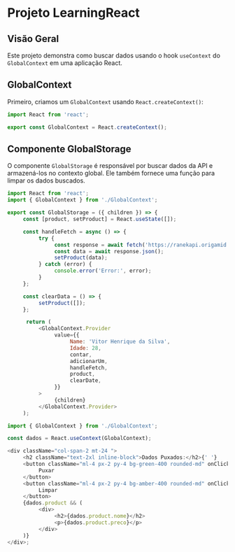 # Projeto LearningReact

## Visão Geral

Este projeto demonstra como buscar dados usando o hook `useContext` do `GlobalContext` em uma aplicação React.

## GlobalContext

Primeiro, criamos um `GlobalContext` usando `React.createContext()`:

```javascript
import React from 'react';

export const GlobalContext = React.createContext();
```

## Componente GlobalStorage

O componente `GlobalStorage` é responsável por buscar dados da API e armazená-los no contexto global. Ele também fornece uma função para limpar os dados buscados.

```javascript
import React from 'react';
import { GlobalContext } from './GlobalContext';

export const GlobalStorage = ({ children }) => {
     const [product, setProduct] = React.useState([]);

     const handleFetch = async () => {
          try {
               const response = await fetch('https://ranekapi.origamid.dev/json/api/produto/notebook');
               const data = await response.json();
               setProduct(data);
          } catch (error) {
               console.error('Error:', error);
          }
     };

     const clearData = () => {
          setProduct([]);
     };

      return (
          <GlobalContext.Provider
               value={{
                    Name: 'Vitor Henrique da Silva',
                    Idade: 28,
                    contar,
                    adicionarUm,
                    handleFetch,
                    product,
                    clearDate,
               }}
          >
               {children}
          </GlobalContext.Provider>
     );
```

```javascript
import { GlobalContext } from './GlobalContext';

const dados = React.useContext(GlobalContext);

<div className="col-span-2 mt-24 ">
     <h2 className="text-2xl inline-block">Dados Puxados:</h2>{' '}
     <button className="ml-4 px-2 py-4 bg-green-400 rounded-md" onClick={() => dados.handleFetch()}>
          Puxar
     </button>
     <button className="ml-4 px-2 py-4 bg-amber-400 rounded-md" onClick={() => dados.clearDate()}>
          Limpar
     </button>
     {dados.product && (
          <div>
               <h2>{dados.product.nome}</h2>
               <p>{dados.product.preco}</p>
          </div>
     )}
</div>;
```
